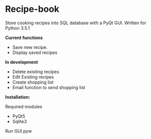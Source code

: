 # Recipe-book
Store cooking recipes into SQL database with a PyQt GUI.
Written for Python 3.5.1

**Current functions**

* Save new recipe.
* Display saved recipes

**In development**

* Delete existing recipes
* Edit Existing recipes
* Create shopping list
* Email function to send shopping list

**Installation:**


 Required modules
 
 * PyQt5
 * Sqlite3
 
Run GUI.pyw
